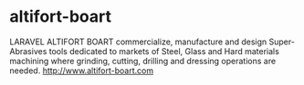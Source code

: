 # altifort-boart
LARAVEL
ALTIFORT BOART commercialize, manufacture and design Super-
Abrasives tools dedicated to markets of Steel, Glass and Hard materials 
machining where grinding, cutting, drilling and dressing operations are needed.
http://www.altifort-boart.com

